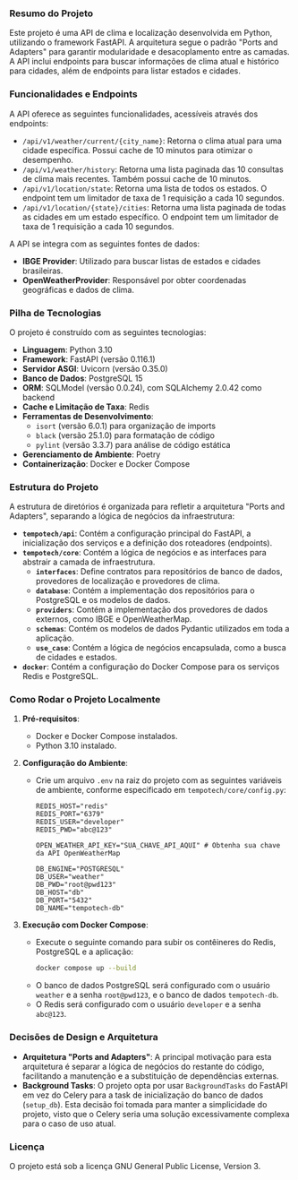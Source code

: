 ### Resumo do Projeto

Este projeto é uma API de clima e localização desenvolvida em Python, utilizando o framework FastAPI. A arquitetura segue o padrão "Ports and Adapters" para garantir modularidade e desacoplamento entre as camadas. A API inclui endpoints para buscar informações de clima atual e histórico para cidades, além de endpoints para listar estados e cidades.

### Funcionalidades e Endpoints

A API oferece as seguintes funcionalidades, acessíveis através dos endpoints:

  - `/api/v1/weather/current/{city_name}`: Retorna o clima atual para uma cidade específica. Possui cache de 10 minutos para otimizar o desempenho.
  - `/api/v1/weather/history`: Retorna uma lista paginada das 10 consultas de clima mais recentes. Também possui cache de 10 minutos.
  - `/api/v1/location/state`: Retorna uma lista de todos os estados. O endpoint tem um limitador de taxa de 1 requisição a cada 10 segundos.
  - `/api/v1/location/{state}/cities`: Retorna uma lista paginada de todas as cidades em um estado específico. O endpoint tem um limitador de taxa de 1 requisição a cada 10 segundos.

A API se integra com as seguintes fontes de dados:

  - **IBGE Provider**: Utilizado para buscar listas de estados e cidades brasileiras.
  - **OpenWeatherProvider**: Responsável por obter coordenadas geográficas e dados de clima.

### Pilha de Tecnologias

O projeto é construído com as seguintes tecnologias:

  - **Linguagem**: Python 3.10
  - **Framework**: FastAPI (versão 0.116.1)
  - **Servidor ASGI**: Uvicorn (versão 0.35.0)
  - **Banco de Dados**: PostgreSQL 15
  - **ORM**: SQLModel (versão 0.0.24), com SQLAlchemy 2.0.42 como backend
  - **Cache e Limitação de Taxa**: Redis
  - **Ferramentas de Desenvolvimento**:
      - `isort` (versão 6.0.1) para organização de imports
      - `black` (versão 25.1.0) para formatação de código
      - `pylint` (versão 3.3.7) para análise de código estática
  - **Gerenciamento de Ambiente**: Poetry
  - **Containerização**: Docker e Docker Compose

### Estrutura do Projeto

A estrutura de diretórios é organizada para refletir a arquitetura "Ports and Adapters", separando a lógica de negócios da infraestrutura:

  - **`tempotech/api`**: Contém a configuração principal do FastAPI, a inicialização dos serviços e a definição dos roteadores (endpoints).
  - **`tempotech/core`**: Contém a lógica de negócios e as interfaces para abstrair a camada de infraestrutura.
      - **`interfaces`**: Define contratos para repositórios de banco de dados, provedores de localização e provedores de clima.
      - **`database`**: Contém a implementação dos repositórios para o PostgreSQL e os modelos de dados.
      - **`providers`**: Contém a implementação dos provedores de dados externos, como IBGE e OpenWeatherMap.
      - **`schemas`**: Contém os modelos de dados Pydantic utilizados em toda a aplicação.
      - **`use_case`**: Contém a lógica de negócios encapsulada, como a busca de cidades e estados.
  - **`docker`**: Contém a configuração do Docker Compose para os serviços Redis e PostgreSQL.

### Como Rodar o Projeto Localmente

1.  **Pré-requisitos**:

      - Docker e Docker Compose instalados.
      - Python 3.10 instalado.

2.  **Configuração do Ambiente**:

      - Crie um arquivo `.env` na raiz do projeto com as seguintes variáveis de ambiente, conforme especificado em `tempotech/core/config.py`:
        ```
        REDIS_HOST="redis"
        REDIS_PORT="6379"
        REDIS_USER="developer"
        REDIS_PWD="abc@123"

        OPEN_WEATHER_API_KEY="SUA_CHAVE_API_AQUI" # Obtenha sua chave da API OpenWeatherMap

        DB_ENGINE="POSTGRESQL"
        DB_USER="weather"
        DB_PWD="root@pwd123"
        DB_HOST="db"
        DB_PORT="5432"
        DB_NAME="tempotech-db"
        ```

3.  **Execução com Docker Compose**:

      - Execute o seguinte comando para subir os contêineres do Redis, PostgreSQL e a aplicação:
        ```bash
        docker compose up --build
        ```
      - O banco de dados PostgreSQL será configurado com o usuário `weather` e a senha `root@pwd123`, e o banco de dados `tempotech-db`.
      - O Redis será configurado com o usuário `developer` e a senha `abc@123`.

### Decisões de Design e Arquitetura

  - **Arquitetura "Ports and Adapters"**: A principal motivação para esta arquitetura é separar a lógica de negócios do restante do código, facilitando a manutenção e a substituição de dependências externas.
  - **Background Tasks**: O projeto opta por usar `BackgroundTasks` do FastAPI em vez do Celery para a task de inicialização do banco de dados (`setup_db`). Esta decisão foi tomada para manter a simplicidade do projeto, visto que o Celery seria uma solução excessivamente complexa para o caso de uso atual.

### Licença

O projeto está sob a licença GNU General Public License, Version 3.